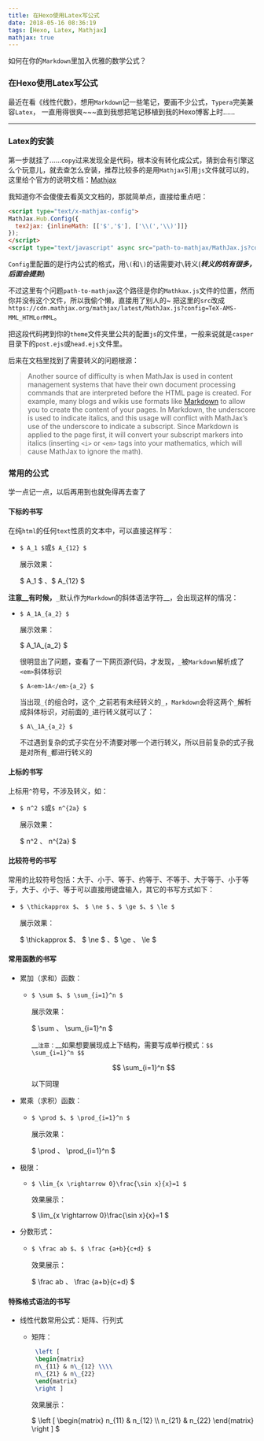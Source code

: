 ```yaml
---
title: 在Hexo使用Latex写公式
date: 2018-05-16 08:36:19
tags: [Hexo, Latex, Mathjax]
mathjax: true
---
```

如何在你的`Markdown`里加入优雅的数学公式？
<!-- more -->

### 在Hexo使用Latex写公式

最近在看《线性代数》，想用`Markdown`记一些笔记，要画不少公式，`Typera`完美兼容`Latex`， 一直用得很爽~~~直到我想把笔记移植到我的Hexo博客上时……

---

### Latex的安装

第一步就挂了……`copy`过来发现全是代码，根本没有转化成公式，猜到会有引擎这么个玩意儿，就去查怎么安装，推荐比较多的是用`Mathjax`引用`js`文件就可以的，这里给个官方的说明文档：[Mathjax](http://docs.mathjax.org/en/latest/index.html)

我知道你不会傻傻去看英文文档的，那就简单点，直接给重点吧：

```html
<script type="text/x-mathjax-config">
MathJax.Hub.Config({
  tex2jax: {inlineMath: [['$','$'], ['\\(','\\)']]}
});
</script>
<script type="text/javascript" async src="path-to-mathjax/MathJax.js?config=TeX-AMS_CHTML"></script>
```



`Config`里配置的是行内公式的格式，用`\(`和`\)`的话需要对`\`转义(___转义的坑有很多，后面会提到___)

不过这里有个问题`path-to-mathjax`这个路径是你的`Mathkax.js`文件的位置，然而你并没有这个文件，所以我偷个懒，直接用了别人的~  把这里的`src`改成`https://cdn.mathjax.org/mathjax/latest/MathJax.js?config=TeX-AMS-MML_HTMLorMML`。

把这段代码拷到你的`theme`文件夹里公共的配置`js`的文件里，一般来说就是`casper`目录下的`post.ejs`或`head.ejs`文件里。

后来在文档里找到了需要转义的问题根源：

> Another source of difficulty is when MathJax is used in content management systems that have their own document processing commands that are interpreted before the HTML page is created. For example, many blogs and wikis use formats like [Markdown](http://docs.mathjax.org/en/latest/reference/glossary.html#term-markdown) to allow you to create the content of your pages. In Markdown, the underscore is used to indicate italics, and this usage will conflict with MathJax’s use of the underscore to indicate a subscript. Since Markdown is applied to the page first, it will convert your subscript markers into italics (inserting `<i>` or `<em>` tags into your mathematics, which will cause MathJax to ignore the math).

### 常用的公式

学一点记一点，以后再用到也就免得再去查了

#### 下标的书写

在纯`html`的任何`text`性质的文本中，可以直接这样写：

- `$ A_1 $`或`$ A_{12} $`

  展示效果：

  $ A\_1 $ 、$ A_{12} $

__注意__有时候，__`_`默认作为`Markdown`的斜体语法字符__，会出现这样的情况：

- `$ A_1A_{a_2} $`

  展示效果：

  $ A_1A_{a_2} $

  很明显出了问题，查看了一下网页源代码，才发现，`_`被`Markdown`解析成了`<em>`斜体标识

  ```Zsh
  $ A<em>1A</em>{a_2} $
  ```

  当出现`_{`的组合时，这个`_`之前若有未经转义的`_`，`Markdown`会将这两个`_`解析成斜体标识，对前面的`_`进行转义就可以了：

  `$ A\_1A_{a_2} $`

  不过遇到复杂的式子实在分不清要对哪一个进行转义，所以目前复杂的式子我是对所有`_`都进行转义的

#### 上标的书写

上标用`^`符号，不涉及转义，如：

- `$ n^2 $`或`$ n^{2a} $`

  展示效果：

  $ n^2 $、$ n^{2a} $

#### 比较符号的书写

常用的比较符号包括：大于、小于、等于、约等于、不等于、大于等于、小于等于，大于、小于、等于可以直接用键盘输入，其它的书写方式如下：

- `$ \thickapprox $`、 `$ \ne $` 、`$ \ge $`、`$ \le $`

  展示效果：

  $ \thickapprox $、 $ \ne $ 、$ \ge $、$ \le $

#### 常用函数的书写

- 累加（求和）函数：

  - `$ \sum $`、`$ \sum_{i=1}^n $`

    展示效果：

    $ \sum $、$ \sum_{i=1}^n $

    __`注意：`__如果想要展现成上下结构，需要写成单行模式：`$$ \sum_{i=1}^n $$`

    $$ \sum_{i=1}^n $$

    以下同理

- 累乘（求积）函数：

  - `$ \prod $`、`$ \prod_{i=1}^n $`

    展示效果：

    $ \prod $、$ \prod\_{i=1}^n $

- 极限：

  - `$ \lim_{x \rightarrow 0}\frac{\sin x}{x}=1 $`

    效果展示：

    $ \lim\_{x \rightarrow 0}\frac{\sin x}{x}=1 $

- 分数形式：

  - `$ \frac ab $`、`$ \frac {a+b}{c+d} $`

    效果展示：

    $ \frac ab $、$ \frac {a+b}{c+d} $

#### 特殊格式语法的书写

- 线性代数常用公式：矩阵、行列式

  - 矩阵：

    ```latex
     \left [ 
     \begin{matrix} 
     n\_{11} & n\_{12} \\\\ 
     n\_{21} & n\_{22} 
     \end{matrix} 
     \right ] 
    ```

    效果展示：

    $ \left [ \begin{matrix} n\_{11} & n\_{12} \\\\ n\_{21} & n\_{22} \end{matrix} \right ] $